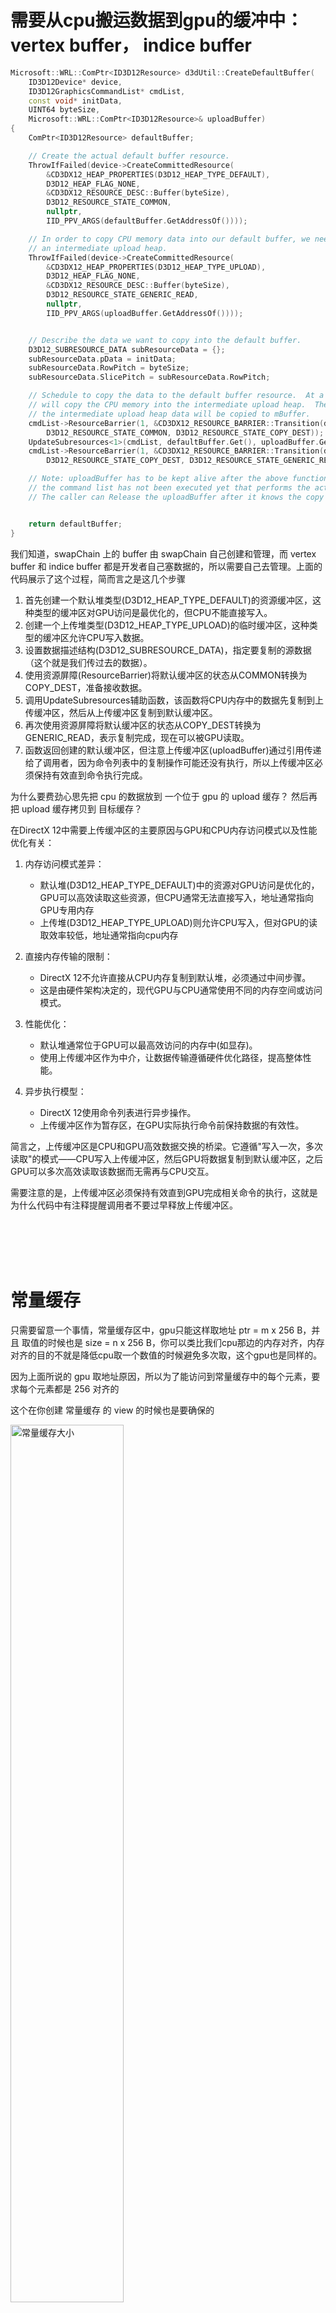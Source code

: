 # 需要从cpu搬运数据到gpu的缓冲中： vertex buffer， indice buffer

```cpp
Microsoft::WRL::ComPtr<ID3D12Resource> d3dUtil::CreateDefaultBuffer(
    ID3D12Device* device,
    ID3D12GraphicsCommandList* cmdList,
    const void* initData,
    UINT64 byteSize,
    Microsoft::WRL::ComPtr<ID3D12Resource>& uploadBuffer)
{
    ComPtr<ID3D12Resource> defaultBuffer;

    // Create the actual default buffer resource.
    ThrowIfFailed(device->CreateCommittedResource(
        &CD3DX12_HEAP_PROPERTIES(D3D12_HEAP_TYPE_DEFAULT),
        D3D12_HEAP_FLAG_NONE,
        &CD3DX12_RESOURCE_DESC::Buffer(byteSize),
		D3D12_RESOURCE_STATE_COMMON,
        nullptr,
        IID_PPV_ARGS(defaultBuffer.GetAddressOf())));

    // In order to copy CPU memory data into our default buffer, we need to create
    // an intermediate upload heap. 
    ThrowIfFailed(device->CreateCommittedResource(
        &CD3DX12_HEAP_PROPERTIES(D3D12_HEAP_TYPE_UPLOAD),
		D3D12_HEAP_FLAG_NONE,
        &CD3DX12_RESOURCE_DESC::Buffer(byteSize),
		D3D12_RESOURCE_STATE_GENERIC_READ,
        nullptr,
        IID_PPV_ARGS(uploadBuffer.GetAddressOf())));


    // Describe the data we want to copy into the default buffer.
    D3D12_SUBRESOURCE_DATA subResourceData = {};
    subResourceData.pData = initData;
    subResourceData.RowPitch = byteSize;
    subResourceData.SlicePitch = subResourceData.RowPitch;

    // Schedule to copy the data to the default buffer resource.  At a high level, the helper function UpdateSubresources
    // will copy the CPU memory into the intermediate upload heap.  Then, using ID3D12CommandList::CopySubresourceRegion,
    // the intermediate upload heap data will be copied to mBuffer.
	cmdList->ResourceBarrier(1, &CD3DX12_RESOURCE_BARRIER::Transition(defaultBuffer.Get(), 
		D3D12_RESOURCE_STATE_COMMON, D3D12_RESOURCE_STATE_COPY_DEST));
    UpdateSubresources<1>(cmdList, defaultBuffer.Get(), uploadBuffer.Get(), 0, 0, 1, &subResourceData);
	cmdList->ResourceBarrier(1, &CD3DX12_RESOURCE_BARRIER::Transition(defaultBuffer.Get(),
		D3D12_RESOURCE_STATE_COPY_DEST, D3D12_RESOURCE_STATE_GENERIC_READ));

    // Note: uploadBuffer has to be kept alive after the above function calls because
    // the command list has not been executed yet that performs the actual copy.
    // The caller can Release the uploadBuffer after it knows the copy has been executed.


    return defaultBuffer;
}
```

我们知道，swapChain 上的 buffer 由 swapChain 自己创建和管理，而 vertex buffer 和 indice buffer 都是开发者自己塞数据的，所以需要自己去管理。上面的代码展示了这个过程，简而言之是这几个步骤

1. 首先创建一个默认堆类型(D3D12_HEAP_TYPE_DEFAULT)的资源缓冲区，这种类型的缓冲区对GPU访问是最优化的，但CPU不能直接写入。
2. 创建一个上传堆类型(D3D12_HEAP_TYPE_UPLOAD)的临时缓冲区，这种类型的缓冲区允许CPU写入数据。
3. 设置数据描述结构(D3D12_SUBRESOURCE_DATA)，指定要复制的源数据（这个就是我们传过去的数据）。
4. 使用资源屏障(ResourceBarrier)将默认缓冲区的状态从COMMON转换为COPY_DEST，准备接收数据。
5. 调用UpdateSubresources辅助函数，该函数将CPU内存中的数据先复制到上传缓冲区，然后从上传缓冲区复制到默认缓冲区。
6. 再次使用资源屏障将默认缓冲区的状态从COPY_DEST转换为GENERIC_READ，表示复制完成，现在可以被GPU读取。
7. 函数返回创建的默认缓冲区，但注意上传缓冲区(uploadBuffer)通过引用传递给了调用者，因为命令列表中的复制操作可能还没有执行，所以上传缓冲区必须保持有效直到命令执行完成。

为什么要费劲心思先把 cpu 的数据放到 一个位于 gpu 的 upload 缓存？ 然后再把 upload 缓存拷贝到 目标缓存？

在DirectX 12中需要上传缓冲区的主要原因与GPU和CPU内存访问模式以及性能优化有关：

1. 内存访问模式差异：
    * 默认堆(D3D12_HEAP_TYPE_DEFAULT)中的资源对GPU访问是优化的，GPU可以高效读取这些资源，但CPU通常无法直接写入，地址通常指向GPU专用内存
    * 上传堆(D3D12_HEAP_TYPE_UPLOAD)则允许CPU写入，但对GPU的读取效率较低，地址通常指向cpu内存

2. 直接内存传输的限制：
    * DirectX 12不允许直接从CPU内存复制到默认堆，必须通过中间步骤。
    * 这是由硬件架构决定的，现代GPU与CPU通常使用不同的内存空间或访问模式。

3. 性能优化：
    * 默认堆通常位于GPU可以最高效访问的内存中(如显存)。
    * 使用上传缓冲区作为中介，让数据传输遵循硬件优化路径，提高整体性能。
4. 异步执行模型：
    * DirectX 12使用命令列表进行异步操作。
    * 上传缓冲区作为暂存区，在GPU实际执行命令前保持数据的有效性。

简言之，上传缓冲区是CPU和GPU高效数据交换的桥梁。它遵循"写入一次，多次读取"的模式——CPU写入上传缓冲区，然后GPU将数据复制到默认缓冲区，之后GPU可以多次高效读取该数据而无需再与CPU交互。

需要注意的是，上传缓冲区必须保持有效直到GPU完成相关命令的执行，这就是为什么代码中有注释提醒调用者不要过早释放上传缓冲区。    

<br>
<br>
<br>
<br>

# 常量缓存
只需要留意一个事情，常量缓存区中，gpu只能这样取地址 ptr = m x 256 B，并且 取值的时候也是 size = n x 256 B，你可以类比我们cpu那边的内存对齐，内存对齐的目的不就是降低cpu取一个数值的时候避免多次取，这个gpu也是同样的。

因为上面所说的 gpu 取地址原因，所以为了能访问到常量缓存中的每个元素，要求每个元素都是 256 对齐的

这个在你创建 常量缓存 的 view 的时候也是要确保的

<img src="images/绘制几何体/1.png" width="60%" alt="常量缓存大小">


<br>
<br>
<br>
<br>


# 资源绑定

看资源绑定，主要是要先了解 dx12 的内存管理，在 dx12 中，内存本质上是分为 系统内存（sysMem）和 gpu 显存 (Vram)。

在 dx12 的框架下，cpu 能读写 vram， 同样，gpu 也能读写 sysMem，如果是独立显卡，那么就是通过 pcie 完成这个过程，而如果是集成显卡，则是 vram = sysMem （大多数情况下）

为了方便解读这个内存结构，建议先阅读 <a href="https://zhuanlan.zhihu.com/p/5525463122">DirectX12 随笔-显存</a>

其次，需要看看 dx12 相比旧api，比如 opengl ，他都具体做了什么性能提升？阅读 <a href="https://zhuanlan.zhihu.com/p/149721407"> 渲染引擎开发:D3D12 Descriptor管理 </a>

主要弄明白 pipeline state，resource，heap以及 descriptor这些概念。

什么是 pipeline state，我们知道在 opengl 里面经常要 设置顶点着色器，设置像素着色器，设置输入布局等等，这些类似于状态的设置，我们不可能每帧去执行，因为它内部是有cpu性能损耗的，所以 dx12 是鼓励我们多创建几个 pipeline state object，缓存下来，然后 dx12 会去优化这些指令，你最好不要每帧去修改 pso，只需要创建足够多的 pso（一次创建），然后每帧根据需要绑定不同的 pso 到渲染管线上，这样的性能最佳。

什么是 resource，resource是相对 gpu 而言的，它可以是一个buffer，可以是一个texture。但是 resource 在 dx12 中并不是说只存在于 vram，我们前面说过，gpu 也能反过来读取 sysMem，因此 resource 有存放在 sysMem，也有存放在 vram 的，resource 具体在哪呢？他就在 dx12 的 heap 中。

什么是 heap，dx12的 heap 就是连续的逻辑内存段（逻辑内存地址其实就是虚拟内存地址，建议看本地文档 **操作系统的内存管理.docx** ），dx12 的 heap 有分配在 sysMem 的，也有分配在 vram 的，具体对 cpu 读写友好还是 对 gpu 读写友好，这个你要仔细看前面的 <a href="https://zhuanlan.zhihu.com/p/5525463122">DirectX12 随笔-显存</a>

重点来了，什么是 descriptor？强烈建议先看这两个文章：<a href="https://zhuanlan.zhihu.com/p/424785264">游戏引擎编程实践（1）- DirectX 12显存分配</a>， <a href="https://zhuanlan.zhihu.com/p/424992591">游戏引擎编程实践（2）- DirectX 12描述符管理</a>， 他里面还引用到了另一个文章，
<a href="https://zhuanlan.zhihu.com/p/129257338">游戏引擎随笔 0x10：现代图形 API 实战回顾-D3D12 篇</a>，最后是看这个文章 
<a href="https://zhuanlan.zhihu.com/p/425391931">游戏引擎编程实践（3）- DirectX 12资源绑定</a>

其实， descriptor 就是 resource 的头文件，他是有一定大小的，descriptor handle 就是 descriptor 的指针。里面最常让人困惑的，其实是为什么有 cpu descriptor 以及 gpu descriptor，简单点来说，gpu descriptor 就是只能被 shader 读取的，比如 sampler，SRV。而 cpu descriptor 则是什么都可以，那为什么要有这两个呢？原因是因为 gpu 上能放的 descriptor 数量是有限的，具体为什么我也不知道，以后可以去看看 gpu 硬件相关的文章，所以，通常会创建 cpu descriptor 缓存起来，然后当你需要修改绑定的资源时候，你就拷贝 cpu descriptor 到对应的 gpu descriptor，而这个过程不是立刻执行的，而是通过 command queue 执行，所以你要保证 cpu descriptor 他在gpu执行拷贝指令的时候，是要保持住的，这也是为什么，一直都会有人在处理 descriptor 的 内存管理，而这个处理方式，其实和我们 操作系统 处理内存是类似的。

另外这里提供官方对 descriptor 的文档 <a href="https://learn.microsoft.com/en-us/windows/win32/direct3d12/descriptors"> descriptor </a>


这里再推荐个文章 <a href="https://asawicki.info/news_1754_direct3d_12_long_way_to_access_data">Direct3D 12: Long Way to Access Data</a>，这个文章想说，cpu 把 sysMem 的数据传给 gpu 的 vram 要经过多少处理，有三种方式，具体看文章。


<br>
<br>
<br>
<br>

# 根签名

看完这个文章就行了 
<a href="https://asawicki.info/news_1778_shapes_and_forms_of_dx12_root_signatures">Direct3D 12: Shapes and forms of DX12 root signatures</a>

根签名其实就是编译全局绑定信息（注意，比如vertex buffer并不是全局，而是这个shader特定的输入，由输入布局来决定），根签名只是指定了资源的格式以及他的绑定变量对应名称（比如shader中的这个sampler应该去哪个类型的buffer的哪个槽读取），所以根签名是和shader高度绑定的，所以甚至有些写法，是直接将根签名包含在shader中，shader编译的时候自行编译出根签名，那为什么还是要分离设计呢？这部分的显存消耗真的值得嘛？

我先说明下 HSLS 代码中的 register 具体是什么意思

```cpp
// 着色器中:
cbuffer cbPerObject : register(b0)
{
    float4x4 gWorldViewProj;
};
```
```cpp
// C++应用中:
// 创建三个不同的常量缓冲区
ID3D11Buffer* objectABuffer;
ID3D11Buffer* objectBBuffer;
ID3D11Buffer* objectCBuffer;

// 渲染对象A
UpdateBuffer(objectABuffer, objectAMatrix);
context->VSSetConstantBuffers(0, 1, &objectABuffer); // 绑定到b0
DrawObject(objectA);

// 渲染对象B
UpdateBuffer(objectBBuffer, objectBMatrix);
context->VSSetConstantBuffers(0, 1, &objectBBuffer); // 同样绑定到b0
DrawObject(objectB);
```
像这里，register(b0) shader编译后，他只知道，cbPerObject 是一个 constant buffer 类型，而且是在这个类型的第几个槽，其他他不知道，他就像一个指针变量，等待这个指针变量有真正的地址。真正知道这些的，只有当你执行到对应的 PSO 的时候，你才知道。

